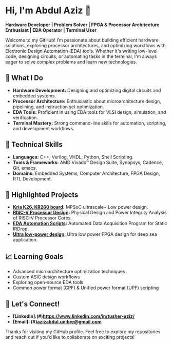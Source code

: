 # Hi, I'm Abdul Aziz 👋

**Hardware Developer | Problem Solver | FPGA & Processor Architecture Enthusiast | EDA Operator | Terminal User**


Welcome to my GitHub! I’m passionate about building efficient hardware solutions, exploring processor architectures, and optimizing workflows with Electronic Design Automation (EDA) tools. Whether it's writing low-level code, designing circuits, or automating tasks in the terminal, I'm always eager to solve complex problems and learn new technologies.

## 🚀 **What I Do**
- **Hardware Development:** Designing and optimizing digital circuits and embedded systems.
- **Processor Architecture:** Enthusiastic about microarchitecture design, pipelining, and instruction set optimization.
- **EDA Tools:** Proficient in using EDA tools for VLSI design, simulation, and verification.
- **Terminal Mastery:** Strong command-line skills for automation, scripting, and development workflows.

## 🔧 **Technical Skills**
- **Languages:** C++, Verilog, VHDL, Python, Shell Scripting.
- **Tools & Frameworks:** AMD Vivado™ Design Suite, Synopsys, Cadence, Git, emacs.
- **Domains:** Embedded Systems, Computer Architecture, FPGA Design, RTL Development.

## 📂 **Highlighted Projects**
- **[Kria K26, KR260 board](#):** MPSoC ultrascale+ Low power design.
- **[RISC-V Processor Design](#):** Physical Design and Power Integrity Analysis of RISC-V Processor Cores.
- **[EDA Automation Scripts](#):** Automated Data Acquisition Program for Static IRDrop.
- **[Ultra low-power design](#):** Ultra low power FPGA design for deep sea application.

## 📈 **Learning Goals**
- Advanced microarchitecture optimization techniques
- Custom ASIC design workflows
- Exploring open-source EDA tools
- Common power format (CPF) & Unified power format (UPF) scripting

## 🤝 **Let's Connect!**
- **[LinkedIn]:(#)https://www.linkedin.com/in/tusher-aziz/**  
- **[Email]: (#)azizabdul.unibre@gmail.com**  

Thanks for visiting my GitHub profile. Feel free to explore my repositories and reach out if you'd like to collaborate on exciting projects!


